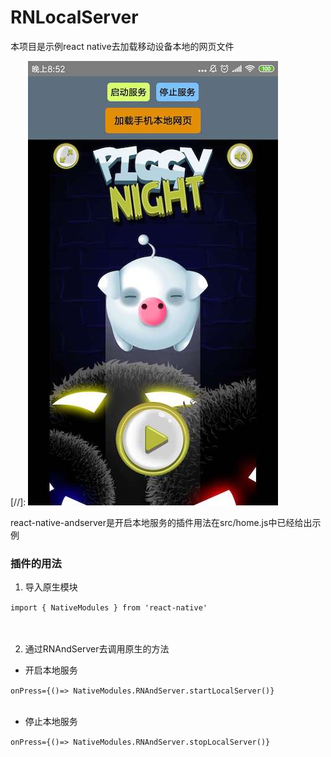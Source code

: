 # RNLocalServer

本项目是示例react native去加载移动设备本地的网页文件

[//]: ![image text](https://github.com/duguodong258/RNLocalServer/blob/master/src/images/screen_shot.jpg)

react-native-andserver是开启本地服务的插件用法在src/home.js中已经给出示例

### 插件的用法

1. 导入原生模块

`import { NativeModules } from 'react-native'`<br><br><br>



2. 通过RNAndServer去调用原生的方法

+ 开启本地服务<br>

` onPress={()=> NativeModules.RNAndServer.startLocalServer()} `<br><br>

+ 停止本地服务

` onPress={()=> NativeModules.RNAndServer.stopLocalServer()} `
